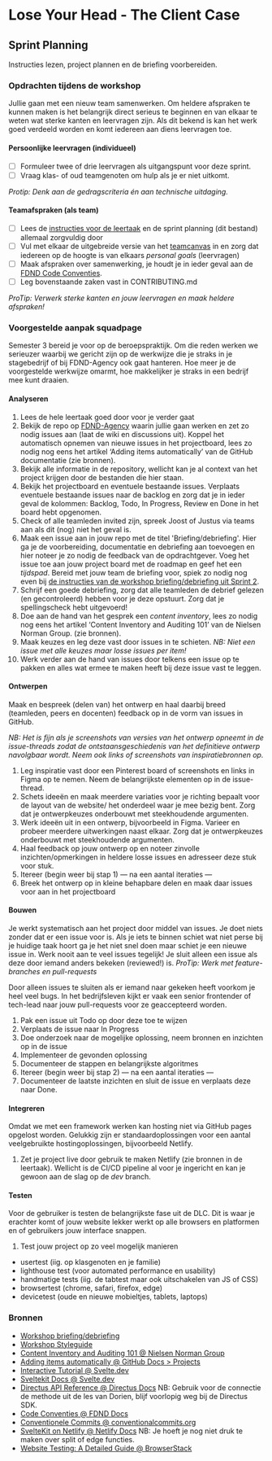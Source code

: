# Lose Your Head - The Client Case

## Sprint Planning

Instructies lezen, project plannen en de briefing voorbereiden.

### Opdrachten tijdens de workshop

Jullie gaan met een nieuw team samenwerken. Om heldere afspraken te kunnen maken is het belangrijk direct serieus te beginnen en van elkaar te weten wat sterke kanten en leervragen zijn. Als dit bekend is kan het werk goed verdeeld worden en komt iedereen aan diens leervragen toe.

#### Persoonlijke leervragen (individueel)

- [ ] Formuleer twee of drie leervragen als uitgangspunt voor deze sprint.
- [ ] Vraag klas- of oud teamgenoten om hulp als je er niet uitkomt.

*Protip: Denk aan de gedragscriteria én aan technische uitdaging.*

#### Teamafspraken (als team)

- [ ] Lees de [instructies voor de leertaak](INSTRUCTIONS.md) en de sprint planning (dit bestand) allemaal zorgvuldig door
- [ ] Vul met elkaar de uitgebreide versie van het [teamcanvas](https://theteamcanvas.com/) in en zorg dat iedereen op de hoogte is van elkaars *personal goals* (leervragen)
- [ ] Maak afspraken over samenwerking, je houdt je in ieder geval aan de [FDND Code Conventies](https://docs.fdnd.nl/conventies.html).
- [ ] Leg bovenstaande zaken vast in CONTRIBUTING.md

*ProTip: Verwerk sterke kanten en jouw leervragen en maak heldere afspraken!*


### Voorgestelde aanpak squadpage
Semester 3 bereid je voor op de beroepspraktijk. Om die reden werken we serieuzer waarbij we gericht zijn op de werkwijze die je straks in je stagebedrijf of bij FDND-Agency ook gaat hanteren. Hoe meer je de voorgestelde werkwijze omarmt, hoe makkelijker je straks in een bedrijf mee kunt draaien.

#### Analyseren

1. Lees de hele leertaak goed door voor je verder gaat
2. Bekijk de repo op [FDND-Agency](https://github.com/fdnd-agency) waarin jullie gaan werken en zet zo nodig issues aan (laat de wiki en discussions uit). Koppel het automatisch opnemen van nieuwe issues in het projectboard, lees zo nodig nog eens het artikel ‘Adding items automatically’ van de GitHub documentatie (zie bronnen).
3. Bekijk alle informatie in de repository, wellicht kan je al context van het project krijgen door de bestanden die hier staan.
4. Bekijk het projectboard en eventuele bestaande issues. Verplaats eventuele bestaande issues naar de backlog en zorg dat je in ieder geval de kolommen: Backlog, Todo, In Progress, Review en Done in het board hebt opgenomen.
5. Check of alle teamleden invited zijn, spreek Joost of Justus via teams aan als dit (nog) niet het geval is.
6. Maak een issue aan in jouw repo met de titel 'Briefing/debriefing'. Hier ga je de voorbereiding, documentatie en debriefing aan toevoegen en hier noteer je zo nodig de feedback van de opdrachtgever. Voeg het issue toe aan jouw project board met de roadmap en geef het een *tijdspad*. Bereid met jouw team de briefing voor, spiek zo nodig nog even bij [de instructies van de workshop briefing/debriefing uit Sprint 2](https://github.com/fdnd-task/briefing-debriefing/blob/main/docs/INSTRUCTIONS.md).
7. Schrijf een goede debriefing, zorg dat alle teamleden de debrief gelezen (en gecontroleerd) hebben voor je deze opstuurt. Zorg dat je spellingscheck hebt uitgevoerd!
8. Doe aan de hand van het gesprek een *content inventory*, lees zo nodig nog eens het artikel ‘Content Inventory and Auditing 101’ van de Nielsen Norman Group. (zie bronnen).
6. Maak keuzes en leg deze vast door issues in te schieten. *NB: Niet een issue met alle keuzes maar losse issues per item!*
7. Werk verder aan de hand van issues door telkens een issue op te pakken en alles wat ermee te maken heeft bij deze issue vast te leggen.

#### Ontwerpen
Maak en bespreek (delen van) het ontwerp en haal daarbij breed (teamleden, peers en docenten) feedback op in de vorm van issues in GitHub.

*NB: Het is fijn als je screenshots van versies van het ontwerp opneemt in de issue-threads zodat de ontstaansgeschiedenis van het definitieve ontwerp navolgbaar wordt. Neem ook links of screenshots van inspiratiebronnen op.*

1. Leg inspiratie vast door een Pinterest board of screenshots en links in Figma op te nemen. Neem de belangrijkste elementen op in de issue-thread.
2. Schets ideeën en maak meerdere variaties voor je richting bepaalt voor de layout van de website/ het onderdeel waar je mee bezig bent. Zorg dat je ontwerpkeuzes onderbouwt met steekhoudende argumenten.
3. Werk ideeën uit in een ontwerp, bijvoorbeeld in Figma. Varieer en probeer meerdere uitwerkingen naast elkaar. Zorg dat je ontwerpkeuzes onderbouwt met steekhoudende argumenten.
4. Haal feedback op jouw ontwerp op en noteer zinvolle inzichten/opmerkingen in heldere losse issues en adresseer deze stuk voor stuk.
5. Itereer (begin weer bij stap 1)
— na een aantal iteraties —
6. Breek het ontwerp op in kleine behapbare delen en maak daar issues voor aan in het projectboard

#### Bouwen
Je werkt systematisch aan het project door middel van issues. Je doet niets zonder dat er een issue voor is. Als je iets te binnen schiet wat niet perse bij je huidige taak hoort ga je het niet snel doen maar schiet je een nieuwe issue in. Werk nooit aan te veel issues tegelijk! Je sluit alleen een issue als deze door iemand anders bekeken (reviewed!) is. *ProTip: Werk met feature-branches en pull-requests*

Door alleen issues te sluiten als er iemand naar gekeken heeft voorkom je heel veel bugs. In het bedrijfsleven kijkt er vaak een senior frontender of tech-lead naar jouw pull-requests voor ze geaccepteerd worden.

1. Pak een issue uit Todo op door deze toe te wijzen
2. Verplaats de issue naar In Progress
3. Doe onderzoek naar de mogelijke oplossing, neem bronnen en inzichten op in de issue
4. Implementeer de gevonden oplossing
5. Documenteer de stappen en belangrijkste algoritmes
6. Itereer (begin weer bij stap 2)
— na een aantal iteraties —
7. Documenteer de laatste inzichten en sluit de issue en verplaats deze naar Done.

#### Integreren
Omdat we met een framework werken kan hosting niet via GitHub pages opgelost worden. Gelukkig zijn er standaardoplossingen voor een aantal veelgebruikte hostingoplossingen, bijvoorbeeld Netlify.

1. Zet je project live door gebruik te maken Netlify (zie bronnen in de leertaak). Wellicht is de CI/CD pipeline al voor je ingericht en kan je gewoon aan de slag op de *dev* branch.

#### Testen
Voor de gebruiker is testen de belangrijkste fase uit de DLC. Dit is waar je erachter komt of jouw website lekker werkt op alle browsers en platformen en of gebruikers jouw interface snappen.

1. Test jouw project op zo veel mogelijk manieren
  - usertest (iig. op klasgenoten en je familie)
  - lighthouse test (voor automated performance en usability)
  - handmatige tests (iig. de tabtest maar ook uitschakelen van JS of CSS)
  - browsertest (chrome, safari, firefox, edge)
  - devicetest (oude en nieuwe mobieltjes, tablets, laptops)

### Bronnen
- [Workshop briefing/debriefing](https://github.com/fdnd-task/the-client-website/blob/main/docs/briefing-debriefing.md)
- [Workshop Styleguide](https://github.com/fdnd-task/look-and-feel-corporate-identity/blob/main/docs/styleguide.md)
- [Content Inventory and Auditing 101 @ Nielsen Norman Group](https://www.nngroup.com/articles/content-audits/)
- [Adding items automatically @ GitHub Docs > Projects](https://docs.github.com/en/issues/planning-and-tracking-with-projects/automating-your-project/adding-items-automatically)
- [Interactive Tutorial @ Svelte.dev](https://svelte.dev/tutorial/kit/introducing-sveltekit)
- [Sveltekit Docs @ Svelte.dev](https://svelte.dev/docs/kit/introduction)
- [Directus API Reference @ Directus Docs](https://directus.io/docs/api) NB: Gebruik voor de connectie de methode uit de les van Dorien, blijf voorlopig weg bij de Directus SDK.
- [Code Conventies @ FDND Docs](https://docs.fdnd.nl/conventies.html)
- [Conventionele Commits @ conventionalcommits.org](https://www.conventionalcommits.org/nl/v1.0.0/)
- [SvelteKit on Netlify @ Netlify Docs](https://docs.netlify.com/build/frameworks/framework-setup-guides/sveltekit/) NB: Je hoeft je nog niet druk te maken over split of edge functies.
- [Website Testing: A Detailed Guide @ BrowserStack](https://www.browserstack.com/guide/how-to-perform-website-qa-testing)


